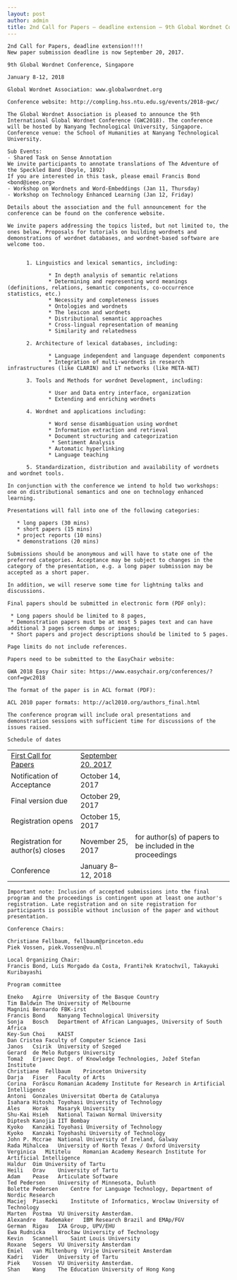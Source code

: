 ```yaml
---
layout: post
author: admin
title: 2nd Call for Papers – deadline extension – 9th Global Wordnet Conference, Singapore January 2018
---
```


    2nd Call for Papers, deadline extension!!!!
    New paper submission deadline is now September 20, 2017.

    9th Global Wordnet Conference, Singapore

    January 8-12, 2018

    Global Wordnet Association: www.globalwordnet.org

    Conference website: http://compling.hss.ntu.edu.sg/events/2018-gwc/

    The Global Wordnet Association is pleased to announce the 9th
    International Global Wordnet Conference (GWC2018). The conference
    will be hosted by Nanyang Technological University, Singapore.
    Conference venue: the School of Humanities at Nanyang Technological
    University.

    Sub Events:
    - Shared Task on Sense Annotation 
    We invite participants to annotate translations of The Adventure of the Speckled Band (Doyle, 1892) 
    If you are interested in this task, please email Francis Bond <bond@ieee.org>
    - Workshop on Wordnets and Word-Embeddings (Jan 11, Thursday)
    - Workshop on Technology Enhanced Learning (Jan 12, Friday)

    Details about the association and the full announcement for the conference can be found on the conference website. 

    We invite papers addressing the topics listed, but not limited to, the ones below. Proposals for tutorials on building wordnets and demonstrations of wordnet databases, and wordnet-based software are welcome too.


          1. Linguistics and lexical semantics, including:

                 * In depth analysis of semantic relations
                 * Determining and representing word meanings (definitions, relations, semantic components, co-occurrence statistics, etc.)
                 * Necessity and completeness issues
                 * Ontologies and wordnets
                 * The lexicon and wordnets
                 * Distributional semantic approaches
                 * Cross-lingual representation of meaning
                 * Similarity and relatedness

          2. Architecture of lexical databases, including:

                 * Language independent and language dependent components      
                 * Integration of multi-wordnets in research infrastructures (like CLARIN) and LT networks (like META-NET)

          3. Tools and Methods for wordnet Development, including:

                 * User and Data entry interface, organization
                 * Extending and enriching wordnets 

          4. Wordnet and applications including:

                 * Word sense disambiguation using wordnet
                 * Information extraction and retrieval
                 * Document structuring and categorization
                  * Sentiment Analysis
                 * Automatic hyperlinking
                 * Language teaching

          5. Standardization, distribution and availability of wordnets and wordnet tools. 

    In conjunction with the conference we intend to hold two workshops:
    one on distributional semantics and one on technology enhanced learning.

    Presentations will fall into one of the following categories:

       * long papers (30 mins)
       * short papers (15 mins)
       * project reports (10 mins)
       * demonstrations (20 mins) 

    Submissions should be anonymous and will have to state one of the preferred categories. Acceptance may be subject to changes in the category of the presentation, e.g. a long paper submission may be accepted as a short paper.

    In addition, we will reserve some time for lightning talks and discussions.

    Final papers should be submitted in electronic form (PDF only):

     * Long papers should be limited to 8 pages,
     * Demonstration papers must be at most 5 pages text and can have additional 3 pages screen dumps or images;
     * Short papers and project descriptions should be limited to 5 pages.

    Page limits do not include references.

    Papers need to be submitted to the EasyChair website:

    GWA 2018 Easy Chair site: https://www.easychair.org/conferences/?conf=gwc2018

    The format of the paper is in ACL format (PDF):

    ACL 2010 paper formats: http://acl2010.org/authors_final.html

    The conference program will include oral presentations and demonstration sessions with sufficient time for discussions of the issues raised.

    Schedule of dates

|  |  |  |
|----|----|----|
| [First Call for Papers](https://www.aclweb.org/portal/content/global-wordnet-conference-2018/) | [September 20, 2017](https://www.aclweb.org/portal/content/global-wordnet-conference-2018/) |  |
| Notification of Acceptance | October 14, 2017 |  |
| Final version due | October 29, 2017 |  |
| Registration opens | October 15, 2017 |  |
| Registration for author(s) closes | November 25, 2017 | for author(s) of papers to be included in the proceedings |
| Conference | January 8–12, 2018 |  |

    Important note: Inclusion of accepted submissions into the final program and the proceedings is contingent upon at least one author's registration. Late registration and on site registration for participants is possible without inclusion of the paper and without presentation. 

    Conference Chairs:

    Christiane Fellbaum, fellbaum@princeton.edu 
    Piek Vossen, piek.Vossen@vu.nl 

    Local Organizing Chair:
    Francis Bond, Luís Morgado da Costa, Franti?ek Kratochvíl, Takayuki Kuribayashi

    Program committee

    Eneko   Agirre  University of the Basque Country
    Tim Baldwin The University of Melbourne
    Magnini Bernardo FBK-irst
    Francis Bond    Nanyang Technological University
    Sonja   Bosch   Department of African Languages, University of South Africa
    Key-Sun Choi    KAIST
    Dan Cristea Faculty of Computer Science Iasi
    Janos   Csirik  University of Szeged
    Gerard  de Melo Rutgers University
    Tomaž   Erjavec Dept. of Knowledge Technologies, Jožef Stefan Institute
    Christiane  Fellbaum    Princeton University
    Darja   Fiser   Faculty of Arts
    Corina  Forăscu Romanian Academy Institute for Research in Artificial Intelligence
    Antoni  Gonzales Universitat Oberta de Catalunya
    Isahara Hitoshi Toyohasi University of Technology
    Ales    Horak   Masaryk University
    Shu-Kai Hsieh   National Taiwan Normal University
    Diptesh Kanojia IIT Bombay
    Kyoko   Kanzaki Toyohasi University of Technology
    Kyoko   Kanzaki Toyohashi University of Technology
    John P. Mccrae  National University of Ireland, Galway
    Rada Mihalcea   University of North Texas / Oxford University
    Verginica   Mititelu    Romanian Academy Research Institute for Artificial Intelligence
    Haldur  Oim University of Tartu
    Heili   Orav    University of Tartu
    Adam    Pease   Articulate Software
    Ted Pedersen    University of Minnesota, Duluth
    Bolette Pedersen    Centre for Language Technology, Department of Nordic Research
    Maciej  Piasecki    Institute of Informatics, Wroclaw University of Technology
    Marten  Postma  VU University Amsterdam.
    Alexandre   Rademaker   IBM Research Brazil and EMAp/FGV
    German  Rigau   IXA Group, UPV/EHU
    Ewa Rudnicka    Wrocław University of Technology
    Kevin   Scannell    Saint Louis University
    Roxane  Segers  VU University Amsterdam
    Emiel   van Miltenburg  Vrije Universiteit Amsterdam
    Kadri   Vider   University of Tartu
    Piek    Vossen  VU University Amsterdam.
    Shan    Wang    The Education University of Hong Kong


